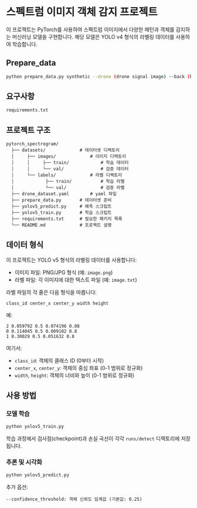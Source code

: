# 스펙트럼 이미지 객체 감지 프로젝트

이 프로젝트는 PyTorch를 사용하여 스펙트럼 이미지에서 다양한 패턴과 객체를 감지하는 머신러닝 모델을 구현합니다. 해당 모델은 YOLO v4 형식의 라벨링 데이터를 사용하여 학습합니다.

## Prepare_data

```bash
python prepare_data.py synthetic --drone (drone signal image) --back (background image) --output (output dir) --num (생성개수)
```

## 요구사항

```bash
requirements.txt
```

## 프로젝트 구조

```
pytorch_spectrogram/
  ├── datasets/				# 데이터셋 디렉토리
  │     ├── images/				# 이미지 디렉토리
  │     │     ├── train/			# 학습 데이터
  │     │     └── val/				# 검증 데이터
  │     └── labels/				# 라벨 디렉토리
  │            ├── train/			# 학습 라벨
  │            └── val/				# 검증 라벨  
  ├── drone_dataset.yaml		# yaml 파일
  ├── prepare_data.py		# 데이터셋 준비
  ├── yolov5_predict.py		# 예측 스크립트
  ├── yolov5_train.py		# 학습 스크립트
  ├── requirements.txt		# 필요한 패키지 목록
  └── README.md				# 프로젝트 설명
```

## 데이터 형식

이 프로젝트는 YOLO v5 형식의 라벨링 데이터를 사용합니다:

- 이미지 파일: PNG/JPG 형식 (예: `image.png`)
- 라벨 파일: 각 이미지에 대한 텍스트 파일 (예: `image.txt`)

라벨 파일의 각 줄은 다음 형식을 따릅니다:
```
class_id center_x center_y width height
```

예:
```
2 0.059792 0.5 0.074196 0.08
0 0.114045 0.5 0.009102 0.8
1 0.30029 0.5 0.051632 0.8
```

여기서:
- `class_id`: 객체의 클래스 ID (0부터 시작)
- `center_x`, `center_y`: 객체의 중심 좌표 (0-1 범위로 정규화)
- `width`, `height`: 객체의 너비와 높이 (0-1 범위로 정규화)

## 사용 방법

### 모델 학습

```bash
python yolov5_train.py
```

학습 과정에서 검사점(checkpoint)과 손실 곡선이 각각 `runs/detect` 디렉토리에 저장됩니다.

### 추론 및 시각화

```bash
python yolov5_predict.py
```

추가 옵션:
```
--confidence_threshold: 객체 신뢰도 임계값 (기본값: 0.25)

```

